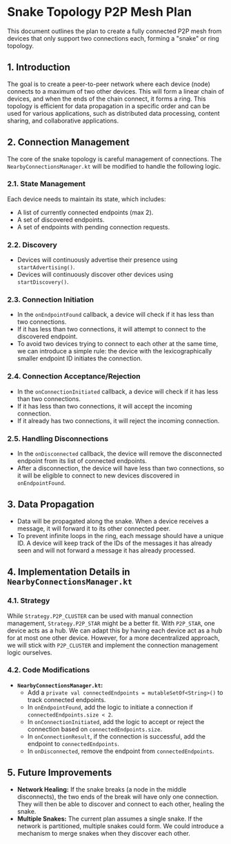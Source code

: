 # Snake Topology P2P Mesh Plan

This document outlines the plan to create a fully connected P2P mesh from devices that only support
two connections each, forming a "snake" or ring topology.

## 1. Introduction

The goal is to create a peer-to-peer network where each device (node) connects to a maximum of two
other devices. This will form a linear chain of devices, and when the ends of the chain connect, it
forms a ring. This topology is efficient for data propagation in a specific order and can be used
for various applications, such as distributed data processing, content sharing, and collaborative
applications.

## 2. Connection Management

The core of the snake topology is careful management of connections. The
`NearbyConnectionsManager.kt` will be modified to handle the following logic.

### 2.1. State Management

Each device needs to maintain its state, which includes:

- A list of currently connected endpoints (max 2).
- A set of discovered endpoints.
- A set of endpoints with pending connection requests.

### 2.2. Discovery

- Devices will continuously advertise their presence using `startAdvertising()`.
- Devices will continuously discover other devices using `startDiscovery()`.

### 2.3. Connection Initiation

- In the `onEndpointFound` callback, a device will check if it has less than two connections.
- If it has less than two connections, it will attempt to connect to the discovered endpoint.
- To avoid two devices trying to connect to each other at the same time, we can introduce a simple
  rule: the device with the lexicographically smaller endpoint ID initiates the connection.

### 2.4. Connection Acceptance/Rejection

- In the `onConnectionInitiated` callback, a device will check if it has less than two connections.
- If it has less than two connections, it will accept the incoming connection.
- If it already has two connections, it will reject the incoming connection.

### 2.5. Handling Disconnections

- In the `onDisconnected` callback, the device will remove the disconnected endpoint from its list
  of connected endpoints.
- After a disconnection, the device will have less than two connections, so it will be eligible to
  connect to new devices discovered in `onEndpointFound`.

## 3. Data Propagation

- Data will be propagated along the snake. When a device receives a message, it will forward it to
  its other connected peer.
- To prevent infinite loops in the ring, each message should have a unique ID. A device will keep
  track of the IDs of the messages it has already seen and will not forward a message it has already
  processed.

## 4. Implementation Details in `NearbyConnectionsManager.kt`

### 4.1. Strategy

While `Strategy.P2P_CLUSTER` can be used with manual connection management, `Strategy.P2P_STAR`
might be a better fit. With `P2P_STAR`, one device acts as a hub. We can adapt this by having each
device act as a hub for at most one other device. However, for a more decentralized approach, we
will stick with `P2P_CLUSTER` and implement the connection management logic ourselves.

### 4.2. Code Modifications

- **`NearbyConnectionsManager.kt`:**
    - Add a `private val connectedEndpoints = mutableSetOf<String>()` to track connected endpoints.
    - In `onEndpointFound`, add the logic to initiate a connection if `connectedEndpoints.size < 2`.
    - In `onConnectionInitiated`, add the logic to accept or reject the connection based on
      `connectedEndpoints.size`.
    - In `onConnectionResult`, if the connection is successful, add the endpoint to
      `connectedEndpoints`.
    - In `onDisconnected`, remove the endpoint from `connectedEndpoints`.

## 5. Future Improvements

- **Network Healing:** If the snake breaks (a node in the middle disconnects), the two ends of the
  break will have only one connection. They will then be able to discover and connect to each other,
  healing the snake.
- **Multiple Snakes:** The current plan assumes a single snake. If the network is partitioned,
  multiple snakes could form. We could introduce a mechanism to merge snakes when they discover each
  other.
